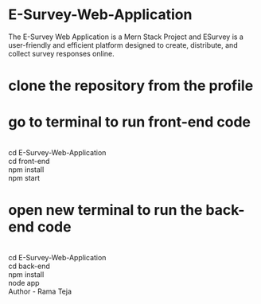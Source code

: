 # E-Survey-Web-Application
The E-Survey Web Application is a Mern Stack Project and ESurvey is a user-friendly and efficient platform designed to create, distribute, and collect survey responses online. 
# clone the repository from the profile
# go to terminal to run front-end code
<br> cd  E-Survey-Web-Application
<br> cd front-end
<br> npm install
<br> npm start
# open new terminal to run the back-end code
<br> cd  E-Survey-Web-Application
<br> cd back-end
<br> npm install
<br> node app
<br> Author - Rama Teja

